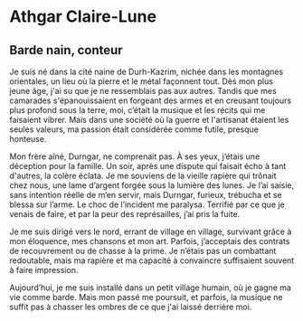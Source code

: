 # Athgar Claire-Lune
## Barde nain, conteur

Je suis né dans la cité naine de Durh-Kazrim, nichée dans les montagnes orientales, un lieu où la pierre et le métal façonnent tout. Dès mon plus jeune âge, j'ai su que je ne ressemblais pas aux autres. Tandis que mes camarades s'épanouissaient en forgeant des armes et en creusant toujours plus profond sous la terre, moi, c’était la musique et les récits qui me faisaient vibrer. Mais dans une société où la guerre et l'artisanat étaient les seules valeurs, ma passion était considérée comme futile, presque honteuse.

Mon frère aîné, Durngar, ne comprenait pas. À ses yeux, j’étais une déception pour la famille. Un soir, après une dispute qui faisait écho à tant d'autres, la colère éclata. Je me souviens de la vieille rapière qui trônait chez nous, une lame d’argent forgée sous la lumière des lunes. Je l’ai saisie, sans intention réelle de m’en servir, mais Durngar, furieux, trébucha et se blessa sur l’arme. Le choc de l’incident me paralysa. Terrifié par ce que je venais de faire, et par la peur des représailles, j’ai pris la fuite.

Je me suis dirigé vers le nord, errant de village en village, survivant grâce à mon éloquence, mes chansons et mon art. Parfois, j’acceptais des contrats de recouvrement ou de chasse à la prime. Je n’étais pas un combattant redoutable, mais ma rapière et ma capacité à convaincre suffisaient souvent à faire impression.

Aujourd’hui, je me suis installé dans un petit village humain, où je gagne ma vie comme barde. Mais mon passé me poursuit, et parfois, la musique ne suffit pas à chasser les ombres de ce que j'ai laissé derrière moi.
